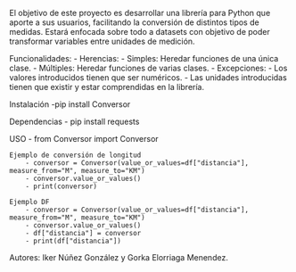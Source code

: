 <!-- -*- coding: utf-8 -*- -->
El objetivo de este proyecto es desarrollar una librería para Python que aporte a sus usuarios, facilitando la conversión de distintos tipos de medidas. Estará enfocada sobre todo a datasets con objetivo de poder transformar variables entre unidades de medición.

Funcionalidades:
    - Herencias:
        - Simples: Heredar funciones de una única clase.
        - Múltiples: Heredar funciones de varias clases.
    - Excepciones:
        - Los valores introducidos tienen que ser numéricos.
        - Las unidades introducidas tienen que existir y estar comprendidas en la librería.

Instalación
    -pip install Conversor

Dependencias
    - pip install requests

USO
    - from Conversor import Conversor

    Ejemplo de conversión de longitud
        - conversor = Conversor(value_or_values=df["distancia"], measure_from="M", measure_to="KM")
        - conversor.value_or_values()
        - print(conversor)

    Ejemplo DF
        - conversor = Conversor(value_or_values=df["distancia"], measure_from="M", measure_to="KM")
        - conversor.value_or_values()
        - df["distancia"] = conversor
        - print(df["distancia"])

Autores: Iker Núñez González y Gorka Elorriaga Menendez.